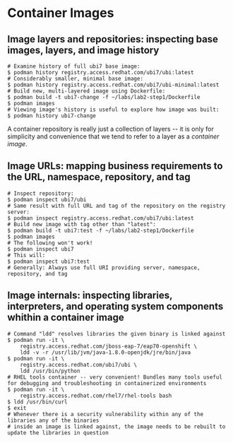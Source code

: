 # Container Images

## Image layers and repositories: inspecting base images, layers, and image history

```
# Examine history of full ubi7 base image:
$ podman history registry.access.redhat.com/ubi7/ubi:latest
# Considerably smaller, minimal base image:
$ podman history registry.access.redhat.com/ubi7/ubi-minimal:latest
# Build new, multi-layered image using Dockerfile:
$ podman build -t ubi7-change -f ~/labs/lab2-step1/Dockerfile
$ podman images
# Viewing image's history is useful to explore how image was built:
$ podman history ubi7-change
```

A container repository is really just a collection of layers -- it is only for simplicity and convenience that we tend to refer to a layer as a _container image_.

## Image URLs: mapping business requirements to the URL, namespace, repository, and tag

```
# Inspect repository:
$ podman inspect ubi7/ubi
# Same result with full URL and tag of the repository on the registry server:
$ podman inspect registry.access.redhat.com/ubi7/ubi:latest
# Build new image with tag other than "latest":
$ podman build -t ubi7:test -f ~/labs/lab2-step1/Dockerfile
$ podman images
# The following won't work!
$ podman inspect ubi7
# This will:
$ podman inspect ubi7:test
# Generally: Always use full URI providing server, namespace, repository, and tag
```

## Image internals: inspecting libraries, interpreters, and operating system components whithin a container image

```
# Command "ldd" resolves libraries the given binary is linked against
$ podman run -it \
    registry.access.redhat.com/jboss-eap-7/eap70-openshift \
    ldd -v -r /usr/lib/jvm/java-1.8.0-openjdk/jre/bin/java
$ podman run -it \
    registry.access.redhat.com/ubi7/ubi \
    ldd /usr/bin/python
# RHEL tools container -- very convenient! Bundles many tools useful for debugging and troubleshooting in containerized environments
$ podman run -it \
    registry.access.redhat.com/rhel7/rhel-tools bash
$ ldd /usr/bin/curl
$ exit
# Whenever there is a security vulnerability within any of the libraries any of the binaries 
# inside an image is linked against, the image needs to be rebuilt to update the libraries in question
```
